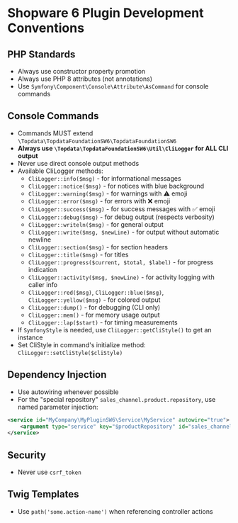 # Shopware 6 Plugin Development Conventions

## PHP Standards
- Always use constructor property promotion
- Always use PHP 8 attributes (not annotations)
- Use `Symfony\Component\Console\Attribute\AsCommand` for console commands

## Console Commands
- Commands MUST extend `\Topdata\TopdataFoundationSW6\TopdataFoundationSW6`
- **Always use `\Topdata\TopdataFoundationSW6\Util\CliLogger` for ALL CLI output**
- Never use direct console output methods
- Available CliLogger methods:
  - `CliLogger::info($msg)` - for informational messages
  - `CliLogger::notice($msg)` - for notices with blue background
  - `CliLogger::warning($msg)` - for warnings with ⚠️ emoji
  - `CliLogger::error($msg)` - for errors with ❌ emoji
  - `CliLogger::success($msg)` - for success messages with ✅ emoji
  - `CliLogger::debug($msg)` - for debug output (respects verbosity)
  - `CliLogger::writeln($msg)` - for general output
  - `CliLogger::write($msg, $newLine)` - for output without automatic newline
  - `CliLogger::section($msg)` - for section headers
  - `CliLogger::title($msg)` - for titles
  - `CliLogger::progress($current, $total, $label)` - for progress indication
  - `CliLogger::activity($msg, $newLine)` - for activity logging with caller info
  - `CliLogger::red($msg)`, `CliLogger::blue($msg)`, `CliLogger::yellow($msg)` - for colored output
  - `CliLogger::dump()` - for debugging (CLI only)
  - `CliLogger::mem()` - for memory usage output
  - `CliLogger::lap($start)` - for timing measurements
- If `SymfonyStyle` is needed, use `CliLogger::getCliStyle()` to get an instance
- Set CliStyle in command's initialize method: `CliLogger::setCliStyle($cliStyle)`

## Dependency Injection
- Use autowiring whenever possible
- For the "special repository" `sales_channel.product.repository`, use named parameter injection:
```xml
<service id="MyCompany\MyPluginSW6\Service\MyService" autowire="true">
    <argument type="service" key="$productRepository" id="sales_channel.product.repository"/>
</service>
```

## Security
- Never use `csrf_token`

## Twig Templates
- Use `path('some.action-name')` when referencing controller actions
